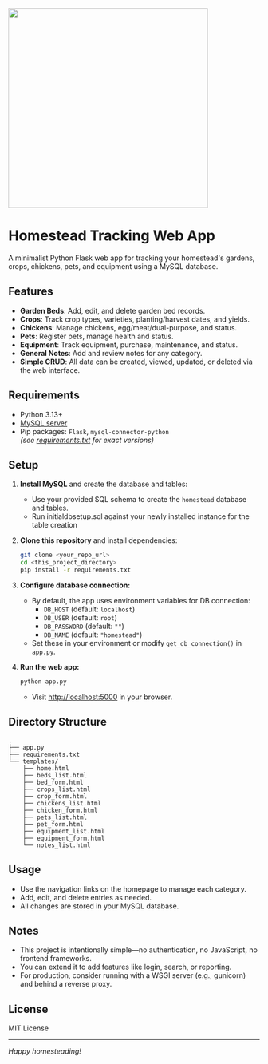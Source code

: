 <img src="https://github.com/user-attachments/assets/c1924b0b-1c0c-4bff-b29d-67410bf8d332" width="400">


# Homestead Tracking Web App

A minimalist Python Flask web app for tracking your homestead's gardens, crops, chickens, pets, and equipment using a MySQL database.

## Features

- **Garden Beds**: Add, edit, and delete garden bed records.
- **Crops**: Track crop types, varieties, planting/harvest dates, and yields.
- **Chickens**: Manage chickens, egg/meat/dual-purpose, and status.
- **Pets**: Register pets, manage health and status.
- **Equipment**: Track equipment, purchase, maintenance, and status.
- **General Notes**: Add and review notes for any category.
- **Simple CRUD**: All data can be created, viewed, updated, or deleted via the web interface.

## Requirements

- Python 3.13+
- [MySQL server](https://dev.mysql.com/downloads/)
- Pip packages: `Flask`, `mysql-connector-python`  
  *(see [requirements.txt](requirements.txt) for exact versions)*

## Setup

1. **Install MySQL** and create the database and tables:
    - Use your provided SQL schema to create the `homestead` database and tables.
    - Run initialdbsetup.sql against your newly installed instance for the table creation

2. **Clone this repository** and install dependencies:
    ```bash
    git clone <your_repo_url>
    cd <this_project_directory>
    pip install -r requirements.txt
    ```

3. **Configure database connection:**
    - By default, the app uses environment variables for DB connection:
      - `DB_HOST` (default: `localhost`)
      - `DB_USER` (default: `root`)
      - `DB_PASSWORD` (default: `""`)
      - `DB_NAME` (default: `"homestead"`)
    - Set these in your environment or modify `get_db_connection()` in `app.py`.

4. **Run the web app:**
    ```bash
    python app.py
    ```
    - Visit [http://localhost:5000](http://localhost:5000) in your browser.

## Directory Structure

```
.
├── app.py
├── requirements.txt
└── templates/
    ├── home.html
    ├── beds_list.html
    ├── bed_form.html
    ├── crops_list.html
    ├── crop_form.html
    ├── chickens_list.html
    ├── chicken_form.html
    ├── pets_list.html
    ├── pet_form.html
    ├── equipment_list.html
    ├── equipment_form.html
    └── notes_list.html
```

## Usage

- Use the navigation links on the homepage to manage each category.
- Add, edit, and delete entries as needed.
- All changes are stored in your MySQL database.

## Notes

- This project is intentionally simple—no authentication, no JavaScript, no frontend frameworks.
- You can extend it to add features like login, search, or reporting.
- For production, consider running with a WSGI server (e.g., gunicorn) and behind a reverse proxy.

## License

MIT License

---

*Happy homesteading!*
